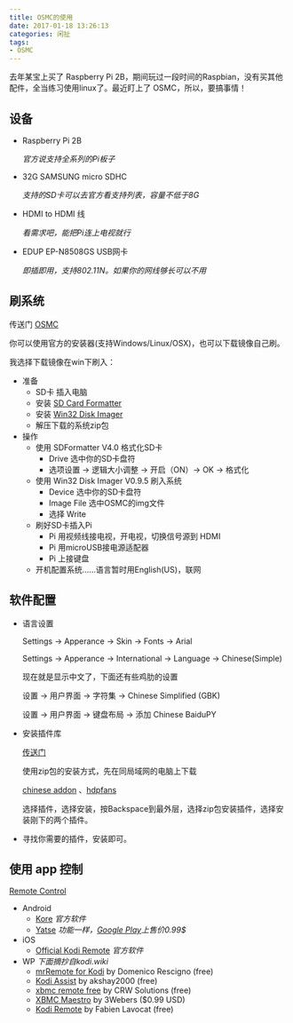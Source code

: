 ```yaml
---
title: OSMC的使用
date: 2017-01-18 13:26:13
categories: 闲扯
tags:  
- OSMC
---
```


去年某宝上买了 Raspberry Pi 2B，期间玩过一段时间的Raspbian，没有买其他配件，全当练习使用linux了。最近盯上了 OSMC，所以，要搞事情！

## 设备

* Raspberry Pi 2B  

  ​_官方说支持全系列的Pi板子_

* 32G SAMSUNG micro SDHC  

  _支持的SD卡可以去官方看支持列表，容量不低于8G_

* HDMI to HDMI 线

  ​_看需求吧，能把Pi连上电视就行_

* EDUP EP-N8508GS USB网卡

  ​_即插即用，支持802.11N。如果你的网线够长可以不用_

## 刷系统

传送门 [OSMC](https://osmc.tv/download/)

你可以使用官方的安装器(支持Windows/Linux/OSX)，也可以下载镜像自己刷。

我选择下载镜像在win下刷入：

* 准备
  * SD卡 插入电脑
  * 安装 [SD Card Formatter](https://www.sdcard.org/downloads/formatter_4/)
  * 安装 [Win32 Disk Imager](https://sourceforge.net/projects/win32diskimager/)
  * 解压下载的系统zip包
* 操作
  * 使用 SDFormatter V4.0 格式化SD卡
    * Drive 选中你的SD卡盘符
    * 选项设置 -> 逻辑大小调整 -> 开启（ON）-> OK -> 格式化
  * 使用 Win32 Disk Imager V0.9.5 刷入系统
    * Device 选中你的SD卡盘符
    * Image File 选中OSMC的img文件
    * 选择 Write
  * 刷好SD卡插入Pi
    * Pi 用视频线接电视，开电视，切换信号源到 HDMI
    * Pi 用microUSB接电源适配器
    * Pi 上接键盘
  * 开机配置系统……语言暂时用English(US)，联网

## 软件配置

* 语言设置

  Settings -> Apperance -> Skin -> Fonts -> Arial

  Settings -> Apperance -> International -> Language -> Chinese(Simple)

  现在就是显示中文了，下面还有些鸡肋的设置

  设置 -> 用户界面 -> 字符集 -> Chinese Simplified (GBK)

  设置 -> 用户界面 -> 键盘布局 -> 添加 Chinese BaiduPY

* 安装插件库

  [传送门](http://dkmc.tv/2013/04/07/xbmc%E6%8F%92%E4%BB%B6%E5%BA%93%E6%B1%87%E6%80%BB/)

  使用zip包的安装方式，先在同局域网的电脑上下载

   [chinese addon](https://github.com/taxigps/xbmc-addons-chinese/raw/master/repo/repository.xbmc-addons-chinese/repository.xbmc-addons-chinese-1.2.0.zip) 、[hdpfans](http://xbmc.hdpfans.com/repository.hdpfans.xbmc-addons.zip)

  选择插件，选择安装，按Backspace到最外层，选择zip包安装插件，选择安装刚下的两个插件。

* 寻找你需要的插件，安装即可。

## 使用 app 控制

[Remote Control](http://kodi.wiki/view/Remote_controls)

* Android
  * [Kore](http://mirrors.kodi.tv/tools/kore/releases/) _官方软件_
  * [Yatse](http://yatse.tv/redmine/projects/yatse/wiki/XbmcStarter#Download-and-install-2) _功能一样，[Google Play](https://play.google.com/store/apps/details?id=tv.yatse.android.remotestarter)上售价0.99$_
* iOS
  * [Official Kodi Remote](https://itunes.apple.com/cn/app/official-kodi-remote/id520480364?mt=8) _官方软件_
* WP  _下面摘抄自kodi.wiki_
  * [mrRemote for Kodi](https://www.microsoft.com/store/apps/9nblggh4qvkx) by Domenico Rescigno (free)
  * [Kodi Assist](http://www.windowsphone.com/s?appid=3897b459-b11b-41eb-9cea-dd9e53c55b78) by akshay2000 (free)
  * [xbmc remote free](http://www.windowsphone.com/s?appid=3a35a8c6-bf35-49a1-b67b-f8104be2b05c) by CRW Solutions (free)
  * [XBMC Maestro](http://kodi.wiki/view/XBMC_Maestro) by 3Webers ($0.99 USD)
  * [Kodi Remote](http://www.windowsphone.com/s?appid=7cdb0b87-1e00-4328-b839-43a6bf9c8556) by Fabien Lavocat (free)
